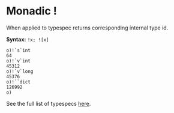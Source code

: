 # Monadic !

When applied to typespec returns corresponding internal type id.

**Syntax:** ```!x; ![x]```

```o
o)!`s`int
64
o)!`v`int
45312
o)!`v`long
45376
o)!``dict
126992
o)
```

See the full list of typespecs [here](reference/types/scalars/scalars.md).

